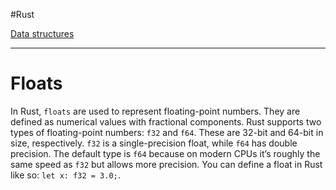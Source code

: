 
#Rust 

[Data structures](Rust.md#[Data%20structures](Data%20structures.md))

---
# Floats

In Rust, `floats` are used to represent floating-point numbers. They are defined as numerical values with fractional components. Rust supports two types of floating-point numbers: `f32` and `f64`. These are 32-bit and 64-bit in size, respectively. `f32` is a single-precision float, while `f64` has double precision. The default type is `f64` because on modern CPUs it’s roughly the same speed as `f32` but allows more precision. You can define a float in Rust like so: `let x: f32 = 3.0;`.